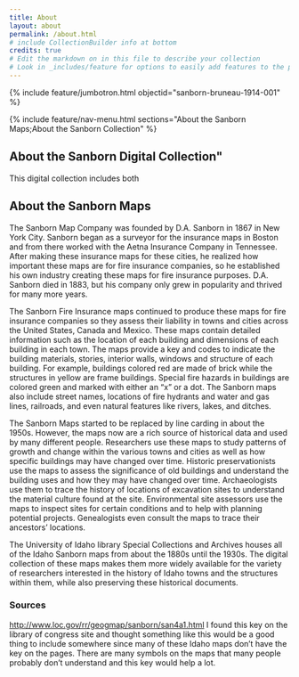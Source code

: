 ```yaml
---
title: About
layout: about
permalink: /about.html
# include CollectionBuilder info at bottom
credits: true
# Edit the markdown on in this file to describe your collection
# Look in _includes/feature for options to easily add features to the page
---
```


{% include feature/jumbotron.html objectid="sanborn-bruneau-1914-001" %} 

{% include feature/nav-menu.html sections="About the Sanborn Maps;About the Sanborn Collection" %}

## About the Sanborn Digital Collection"

This digital collection includes both 
## About the Sanborn Maps

The Sanborn Map Company was founded by D.A. Sanborn in 1867 in New York City. Sanborn began as a surveyor for the insurance maps in Boston and from there worked with the Aetna Insurance Company in Tennessee. After making these insurance maps for these cities, he realized how important these maps are for fire insurance companies, so he established his own industry creating these maps for fire insurance purposes. D.A. Sanborn died in 1883, but his company only grew in popularity and thrived for many more years.

The Sanborn Fire Insurance maps continued to produce these maps for fire insurance companies so they assess their liability in towns and cities across the United States, Canada and Mexico. These maps contain detailed information such as the location of each building and dimensions of each building in each town.  The maps provide a key and codes to indicate the building materials, stories, interior walls, windows and structure of each building. For example, buildings colored red are made of brick while the structures in yellow are frame buildings. Special fire hazards in buildings are colored green and marked with either an “x” or a dot. The Sanborn maps also include street names, locations of fire hydrants and water and gas lines, railroads, and even natural features like rivers, lakes, and ditches.

The Sanborn Maps started to be replaced by line carding in about the 1950s. However, the maps now are a rich source of historical data and used by many different people. Researchers use these maps to study patterns of growth and change within the various towns and cities as well as how specific buildings may have changed over time. Historic preservationists use the maps to assess the significance of old buildings and understand the building uses and how they may have changed over time. Archaeologists use them to trace the history of locations of excavation sites to understand the material culture found at the site. Environmental site assessors use the maps to inspect sites for certain conditions and to help with planning potential projects. Genealogists even consult the maps to trace their ancestors’ locations. 

The University of Idaho library Special Collections and Archives houses all of the Idaho Sanborn maps from about the 1880s until the 1930s. The digital collection of these maps makes them more widely available for the variety of researchers interested in the history of Idaho towns and the structures within them, while also preserving these historical documents. 

### Sources

http://www.loc.gov/rr/geogmap/sanborn/san4a1.html
I found this key on the library of congress site and thought something like this would be a good thing to include somewhere since many of these Idaho maps don’t have the key on the pages. There are many symbols on the maps that many people probably don’t understand and this key would help a lot. 
